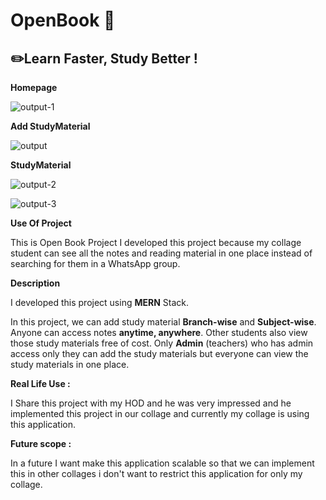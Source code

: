 # OpenBook 📖

## ✏️Learn Faster, Study Better !

**Homepage**

![output-1](./Screenshot-1.png)

**Add StudyMaterial**

![output](./screenshot-4.png)

**StudyMaterial**

![output-2](./Screenshot-2.png)

![output-3](./Screenshot-3.png)

**Use Of Project**

This is Open Book Project I developed this project because my collage student can see all the notes and reading material in one place instead of searching for them in a WhatsApp group.

**Description**

I developed this project using **MERN** Stack.

In this project, we can add study material **Branch-wise** and **Subject-wise**. Anyone can access notes **anytime, anywhere**. Other students also view those study materials free of cost. Only **Admin** (teachers) who has admin access only they can add the study materials but everyone can view the study materials in one place.

**Real Life Use :**

I Share this project with my HOD and he was very impressed and he implemented this project in our collage and currently my collage is using this application.

**Future scope :**

In a future I want make this application scalable so that we can implement this in other collages i don't want to restrict this application for only my collage.

